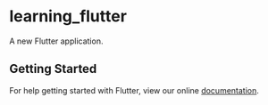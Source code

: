 # learning_flutter

A new Flutter application.

## Getting Started

For help getting started with Flutter, view our online
[documentation](https://flutter.io/).
